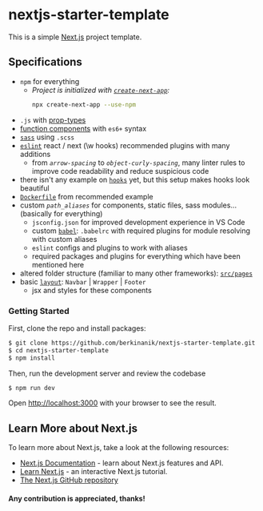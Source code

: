 # nextjs-starter-template

This is a simple [Next.js](https://nextjs.org/) project template.

## Specifications

- `npm` for everything
  - _Project is initialized with [`create-next-app`](https://github.com/vercel/next.js/tree/canary/packages/create-next-app):_
    ```bash
    npx create-next-app --use-npm
    ```
- `.js` with [prop-types](https://github.com/facebook/prop-types)
- [function components](https://reactjs.org/docs/components-and-props.html#function-and-class-components) with `es6+` syntax
- [`sass`](https://nextjs.org/docs/basic-features/built-in-css-support#sass-support) using `.scss`
- [`eslint`](https://nextjs.org/docs/basic-features/eslint) react / next (\w hooks) recommended plugins with many additions
  - from _`arrow-spacing`_ to _`object-curly-spacing`_, many linter rules to improve code readability and reduce suspicious code
- there isn't any example on [`hooks`](https://reactjs.org/docs/hooks-intro.html) yet, but this setup makes hooks look beautiful
- [`Dockerfile`](https://github.com/vercel/next.js/blob/canary/examples/with-docker/Dockerfile) from recommended example
- custom _`path_aliases`_ for components, static files, sass modules... (basically for everything)
  - `jsconfig.json` for improved development experience in VS Code
  - custom [`babel`](https://nextjs.org/docs/advanced-features/customizing-babel-config): `.babelrc` with required plugins for module resolving with custom aliases
  - `eslint` configs and plugins to work with aliases
  - required packages and plugins for everything which have been mentioned here
- altered folder structure (familiar to many other frameworks): [`src/pages`](https://nextjs.org/docs/advanced-features/src-directory)
- basic [`layout`](https://nextjs.org/docs/basic-features/layouts): `Navbar` | `Wrapper` | `Footer`
  - jsx and styles for these components

### Getting Started

First, clone the repo and install packages:

```bash
$ git clone https://github.com/berkinanik/nextjs-starter-template.git
$ cd nextjs-starter-template
$ npm install
```

Then, run the development server and review the codebase

```bash
$ npm run dev
```

Open [http://localhost:3000](http://localhost:3000) with your browser to see the result.

## Learn More about Next.js

To learn more about Next.js, take a look at the following resources:

- [Next.js Documentation](https://nextjs.org/docs) - learn about Next.js features and API.
- [Learn Next.js](https://nextjs.org/learn) - an interactive Next.js tutorial.
- [The Next.js GitHub repository](https://github.com/vercel/next.js/)

#### **Any contribution is appreciated, thanks!**
